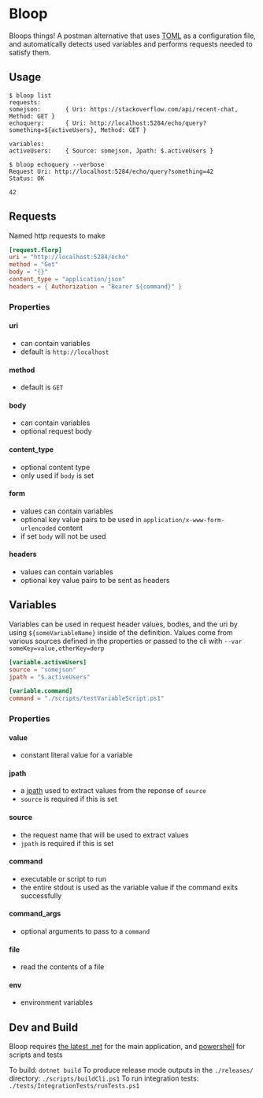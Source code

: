 # Bloop
Bloops things! A postman alternative that uses [TOML](https://toml.io) as a configuration file, and automatically detects used variables and performs requests needed to satisfy them.

## Usage

```console
$ bloop list
requests:
somejson:       { Uri: https://stackoverflow.com/api/recent-chat, Method: GET }
echoquery:      { Uri: http://localhost:5284/echo/query?something=${activeUsers}, Method: GET }

variables:
activeUsers:    { Source: somejson, Jpath: $.activeUsers }
```
```console
$ bloop echoquery --verbose
Request Uri: http://localhost:5284/echo/query?something=42
Status: OK

42
```

## Requests
Named http requests to make
```toml
[request.florp]
uri = "http://localhost:5284/echo"
method = "Get"
body = "{}"
content_type = "application/json"
headers = { Authorization = "Bearer ${command}" }
```
### Properties
#### uri
  * can contain variables
  * default is `http://localhost`
#### method
  * default is `GET`
#### body
  * can contain variables
  * optional request body
#### content_type
  * optional content type
  * only used if `body` is set
#### form
  * values can contain variables
  * optional key value pairs to be used in `application/x-www-form-urlencoded` content
  * if set `body` will not be used
#### headers
  * values can contain variables
  * optional key value pairs to be sent as headers

## Variables
Variables can be used in request header values, bodies, and the uri by using `${someVariableName}` inside of the definition. Values come from various sources defined in the properties or passed to the cli with `--var someKey=value,otherKey=derp`
```toml
[variable.activeUsers]
source = "somejson"
jpath = "$.activeUsers"

[variable.command]
command = "./scripts/testVariableScript.ps1"
```

### Properties
#### value
  * constant literal value for a variable
#### jpath
  * a [jpath](https://tools.ietf.org/id/draft-goessner-dispatch-jsonpath-00.html#section-1.3) used to extract values from the reponse of `source`
  * `source` is required if this is set
#### source
  * the request name that will be used to extract values
  * `jpath` is required if this is set
#### command
  * executable or script to run
  * the entire stdout is used as the variable value if the command exits successfully
#### command_args
  * optional arguments to pass to a `command`
#### file
  * read the contents of a file
#### env
  * environment variables

## Dev and Build
Bloop requires [the latest .net](https://dotnet.microsoft.com/en-us/download) for the main application, and [powershell](https://github.com/PowerShell/PowerShell) for scripts and tests

To build: `dotnet build`
To produce release mode outputs in the `./releases/` directory: `./scripts/buildCli.ps1`
To run integration tests: `./tests/IntegrationTests/runTests.ps1`
